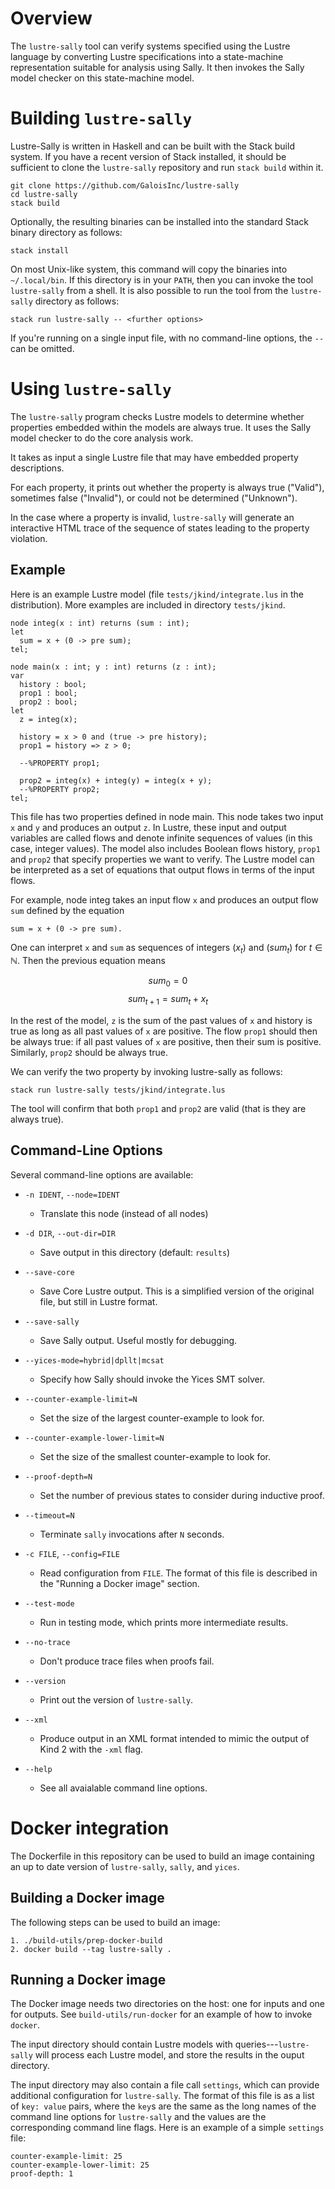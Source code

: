 # Overview

The `lustre-sally` tool can verify systems specified using the Lustre
language by converting Lustre specifications into a state-machine
representation suitable for analysis using Sally. It then invokes the
Sally model checker on this state-machine model.

# Building `lustre-sally`

Lustre-Sally is written in Haskell and can be built with the Stack build
system. If you have a recent version of Stack installed, it should be
sufficient to clone the `lustre-sally` repository and run `stack build`
within it.

    git clone https://github.com/GaloisInc/lustre-sally
    cd lustre-sally
    stack build

Optionally, the resulting binaries can be installed into the standard
Stack binary directory as follows:

    stack install

On most Unix-like system, this command will copy the binaries into
`~/.local/bin`. If this directory is in your `PATH`, then you can invoke
the tool `lustre-sally` from a shell. It is also possible to run the
tool from the `lustre-sally` directory as follows:

    stack run lustre-sally -- <further options>

If you're running on a single input file, with no command-line
options, the `--` can be omitted.

# Using `lustre-sally`

The `lustre-sally` program checks Lustre models to determine whether
properties embedded within the models are always true. It uses the
Sally model checker to do the core analysis work.

It takes as input a single Lustre file that may have embedded
property descriptions.

For each property, it prints out whether the property is always true
("Valid"), sometimes false ("Invalid"), or could not be determined
("Unknown").

In the case where a property is invalid, `lustre-sally` will generate
an interactive HTML trace of the sequence of states leading to the
property violation.

## Example

Here is an example Lustre model (file `tests/jkind/integrate.lus` in the
distribution). More examples are included in directory `tests/jkind`.

~~~~
node integ(x : int) returns (sum : int);
let
  sum = x + (0 -> pre sum);
tel;

node main(x : int; y : int) returns (z : int);
var
  history : bool;
  prop1 : bool;
  prop2 : bool;
let
  z = integ(x);

  history = x > 0 and (true -> pre history);
  prop1 = history => z > 0;

  --%PROPERTY prop1;

  prop2 = integ(x) + integ(y) = integ(x + y);
  --%PROPERTY prop2;
tel;
~~~~


This file has two properties defined in node main. This node takes two
input `x` and `y` and produces an output `z`. In Lustre, these input and
output variables are called flows and denote infinite sequences of
values (in this case, integer values). The model also includes Boolean
flows history, `prop1` and `prop2` that specify properties we want to
verify. The Lustre model can be interpreted as a set of equations that
output flows in terms of the input flows.

For example, node integ takes an input flow `x` and produces an output
flow `sum` defined by the equation

    sum = x + (0 -> pre sum).

One can interpret `x` and `sum` as sequences of integers ($x_{t}$) and
($\mathit{sum}_{t}$) for $t \in \mathbb{N}$. Then the previous equation means

$$
\mathit{sum}_0 = 0
$$
$$
\mathit{sum}_{t+1} = \mathit{sum}_{t} + x_{t}
$$

In the rest of the model, `z` is the sum of the past values of `x` and
history is true as long as all past values of `x` are positive. The flow
`prop1` should then be always true: if all past values of `x` are
positive, then their sum is positive. Similarly, `prop2` should be
always true.

We can verify the two property by invoking lustre-sally as follows:

    stack run lustre-sally tests/jkind/integrate.lus

The tool will confirm that both `prop1` and `prop2` are valid (that is
they are always true).

## Command-Line Options

Several command-line options are available:

* `-n IDENT`, `--node=IDENT`
    * Translate this node (instead of all nodes)

* `-d DIR`, `--out-dir=DIR`
    * Save output in this directory (default: `results`)

* `--save-core`
    * Save Core Lustre output. This is a simplified version of the
      original file, but still in Lustre format.

* `--save-sally`
    * Save Sally output. Useful mostly for debugging.

* `--yices-mode=hybrid|dpllt|mcsat`
    * Specify how Sally should invoke the Yices SMT solver.

* `--counter-example-limit=N`
    * Set the size of the largest counter-example to look for.

* `--counter-example-lower-limit=N`
    * Set the size of the smallest counter-example to look for.

* `--proof-depth=N`
    * Set the number of previous states to consider during inductive
      proof.

* `--timeout=N`
    * Terminate `sally` invocations after `N` seconds.

* `-c FILE`, `--config=FILE`
    * Read configuration from `FILE`. The format of this file is
      described in the "Running a Docker image" section.

* `--test-mode`
    * Run in testing mode, which prints more intermediate results.

* `--no-trace`
    * Don't produce trace files when proofs fail.

* `--version`
    * Print out the version of `lustre-sally`.

* `--xml`
    * Produce output in an XML format intended to mimic the output of
      Kind 2 with the `-xml` flag.

* `--help`
    * See all avaialable command line options.

# Docker integration

The Dockerfile in this repository can be used to build an image
containing an up to date version of `lustre-sally`, `sally`, and
`yices`.

## Building a Docker image

The following steps can be used to build an image:

    1. ./build-utils/prep-docker-build
    2. docker build --tag lustre-sally .

## Running a Docker image

The Docker image needs two directories on the host: one for inputs
and one for outputs.  See `build-utils/run-docker` for an example of how to
invoke `docker`.

The input directory should contain Lustre models with
queries---`lustre-sally` will process each Lustre model, and store the
results in the ouput directory.

The input directory may also contain a file call `settings`, which can
provide additional configuration for `lustre-sally`.  The format of this
file is as a list of `key: value` pairs, where the `key`s are the same
as the long names of the command line options for `lustre-sally` and
the values are the corresponding command line flags.  Here is an example
of a simple `settings` file:

    counter-example-limit: 25
    counter-example-lower-limit: 25
    proof-depth: 1
